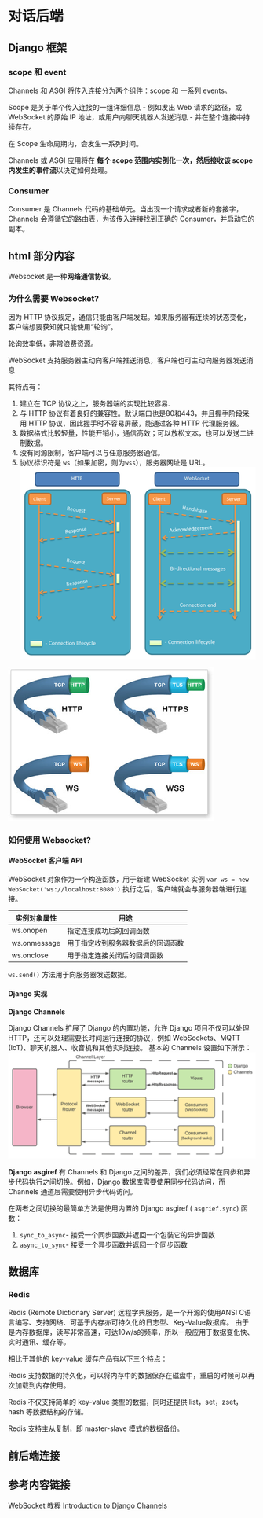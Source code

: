 # 对话后端

## Django 框架

### scope 和 event
Channels 和 ASGI 将传入连接分为两个组件：scope 和 一系列 events。

Scope 是关于单个传入连接的一组详细信息 - 例如发出 Web 请求的路径，或 WebSocket 的原始 IP 地址，或用户向聊天机器人发送消息 - 并在整个连接中持续存在。

在 Scope 生命周期内，会发生一系列时间。

Channels 或 ASGI 应用将在 **每个 scope 范围内实例化一次，然后接收该 scope 内发生的事件流**以决定如何处理。

### Consumer
Consumer 是 Channels 代码的基础单元。当出现一个请求或者新的套接字，Channels 会遵循它的路由表，为该传入连接找到正确的 Consumer，并启动它的副本。

## html 部分内容

Websocket 是一种**网络通信协议**。

### 为什么需要 Websocket?
因为 HTTP 协议规定，通信只能由客户端发起。如果服务器有连续的状态变化，客户端想要获知就只能使用“轮询”。

轮询效率低，非常浪费资源。

WebSocket 支持服务器主动向客户端推送消息，客户端也可主动向服务器发送消息

其特点有：
1. 建立在 TCP 协议之上，服务器端的实现比较容易.
2. 与 HTTP 协议有着良好的兼容性。默认端口也是80和443，并且握手阶段采用 HTTP 协议，因此握手时不容易屏蔽，能通过各种 HTTP 代理服务器。
3. 数据格式比较轻量，性能开销小，通信高效；可以放松文本，也可以发送二进制数据。
4. 没有同源限制，客户端可以与任意服务器通信。
5. 协议标识符是 `ws`（如果加密，则为`wss`），服务器网址是 URL。
![http_vs_websocket](md_pic/bg2017051502.png)

![ws_wss](md_pic/bg2017051503.jpg)
### 如何使用 Websocket?

#### WebSocket 客户端 API
WebSocket 对象作为一个构造函数，用于新建 WebSocket 实例
`var ws = new WebSocket('ws://localhost:8080')`
执行之后，客户端就会与服务器端进行连接。

|实例对象属性|用途|
|----|----|
|ws.onopen|指定连接成功后的回调函数|
|ws.onmessage|用于指定收到服务器数据后的回调函数|
|ws.onclose|用于指定连接关闭后的回调函数|

`ws.send()` 方法用于向服务器发送数据。

#### Django 实现

**Django Channels**

Django Channels 扩展了 Django 的内置功能，允许 Django 项目不仅可以处理 HTTP，还可以处理需要长时间运行连接的协议，例如 WebSockets、MQTT (IoT)、聊天机器人、收音机和其他实时连接。
基本的 Channels 设置如下所示：
![Channels](md_pic/Channels.png)

**Django asgiref**
有 Channels 和 Django 之间的差异，我们必须经常在同步和异步代码执行之间切换。例如，Django 数据库需要使用同步代码访问，而 Channels 通道层需要使用异步代码访问。

在两者之间切换的最简单方法是使用内置的 Django asgiref ( `asgrief.sync`) 函数：

1. `sync_to_async`- 接受一个同步函数并返回一个包装它的异步函数
2. `async_to_sync`- 接受一个异步函数并返回一个同步函数

## 数据库

### Redis
Redis (Remote Dictionary Server) 远程字典服务，是一个开源的使用ANSI C语言编写、支持网络、可基于内存亦可持久化的日志型、Key-Value数据库。
由于是内存数据库，读写非常高速，可达10w/s的频率，所以一般应用于数据变化快、实时通讯、缓存等。

相比于其他的 key-value 缓存产品有以下三个特点：

Redis 支持数据的持久化，可以将内存中的数据保存在磁盘中，重启的时候可以再次加载到内存使用。

Redis 不仅支持简单的 key-value 类型的数据，同时还提供 list，set，zset，hash 等数据结构的存储。

Redis 支持主从复制，即 master-slave 模式的数据备份。



## 前后端连接


## 参考内容链接

[WebSocket 教程](https://www.ruanyifeng.com/blog/2017/05/websocket.html)
[Introduction to Django Channels](https://testdriven.io/blog/django-channels/)